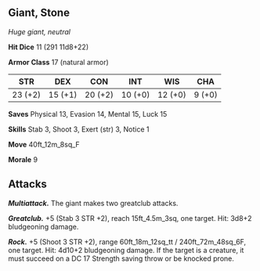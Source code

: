 ## Giant, Stone

*Huge giant, neutral*

**Hit Dice** 11 (291 11d8+22)

**Armor Class** 17 (natural armor)

| STR     | DEX     | CON     | INT     | WIS     | CHA     |
|---------|---------|---------|---------|---------|---------|
| 23 (+2) | 15 (+1) | 20 (+2) | 10 (+0) | 12 (+0) |  9 (+0) |

**Saves** Physical 13, Evasion 14, Mental 15, Luck 15

**Skills** Stab 3, Shoot 3, Exert (str) 3, Notice 1

**Move** 40ft_12m_8sq_F

**Morale** 9

## Attacks

***Multiattack.*** The giant makes two greatclub attacks.

***Greatclub.*** +5 (Stab 3 STR +2), reach 15ft_4.5m_3sq, one target. Hit: 3d8+2 bludgeoning damage.

***Rock.*** +5 (Shoot 3 STR +2), range 60ft_18m_12sq_tt / 240ft_72m_48sq_6F, one target. Hit: 4d10+2 bludgeoning damage. If the target is a creature, it must succeed on a DC 17 Strength saving throw or be knocked prone.

